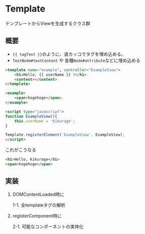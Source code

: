 # Template

テンプレートからViewを生成するクラス群

## 概要

- `{{ tagText }}`のように、波カッコでタグを埋め込める。
- `TextNode#textContent` や 各種`Node#attribute`などに埋め込める

```html
<template name="example", controller="ExampleView">
	<h1>Hello, {{ userName }} !</h1>
	<content></content>
</template>

<example>
	<span>hogehoge</span>
</example>

<script type="javascript">
function ExampleView(){
	this.userName = 'Kikurage';
}

Template.registerElement('ExampleView', ExampleView);
</script>
```

これがこうなる

```html
<h1>Hello, Kikurage</h1>
<span>hogehoge</span>
```

## 実装

1. DOMContentLoaded時に

	1-1. 全templateタグの解析

2. registerComponent時に

	2-1. 可能なコンポーネントの実体化
